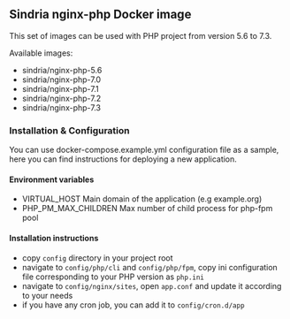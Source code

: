 ## Sindria nginx-php Docker image

This set of images can be used with PHP project from version 5.6 to 7.3.

Available images:
- sindria/nginx-php-5.6
- sindria/nginx-php-7.0
- sindria/nginx-php-7.1
- sindria/nginx-php-7.2
- sindria/nginx-php-7.3

### Installation & Configuration

You can use docker-compose.example.yml configuration file as a sample, here you can find instructions
for deploying a new application.

#### Environment variables
- VIRTUAL_HOST Main domain of the application (e.g example.org)
- PHP_PM_MAX_CHILDREN Max number of child process for php-fpm pool 

#### Installation instructions
- copy `config` directory in your project root
- navigate to `config/php/cli` and `config/php/fpm`, copy ini configuration file corresponding to your
PHP version as `php.ini`
- navigate to `config/nginx/sites`, open `app.conf` and update it according to your needs
- if you have any cron job, you can add it to `config/cron.d/app`

